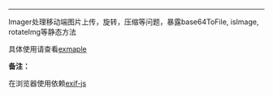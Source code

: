 ---
Imager处理移动端图片上传，旋转，压缩等问题，暴露base64ToFile, isImage, rotateImg等静态方法

具体使用请查看[exmaple](./examples/)

**备注：**

在浏览器使用依赖[exif-js](https://github.com/exif-js/exif-js)
